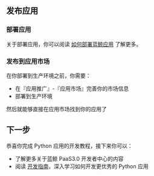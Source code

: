 ## 发布应用

### 部署应用

关于部署应用，你可以阅读 [如何部署蓝鲸应用](../../topics/paas/deploy_intro.md) 了解更多。

### 发布到应用市场

在你部署到生产环境之前，你需要：
- 在『应用推广』-『应用市场』完善你的市场信息
- 部署到生产环境 

然后就能够直接在应用市场找到你的应用了

## 下一步

恭喜你完成 Python 应用的开发教程，接下来你可以：

- 了解更多关于蓝鲸 PaaS3.0 开发者中心的内容
- 阅读 [开发指南](../../topics/company_tencent/python_framework_usage.md)，深入学习如何开发更优秀的 Python 应用 
